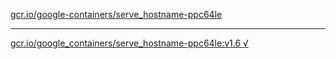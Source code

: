[gcr.io/google-containers/serve_hostname-ppc64le](https://hub.docker.com/r/sqeven/serve_hostname-ppc64le/tags/) 

----
[gcr.io/google_containers/serve_hostname-ppc64le:v1.6 √](https://hub.docker.com/r/sqeven/serve_hostname-ppc64le/tags/)

